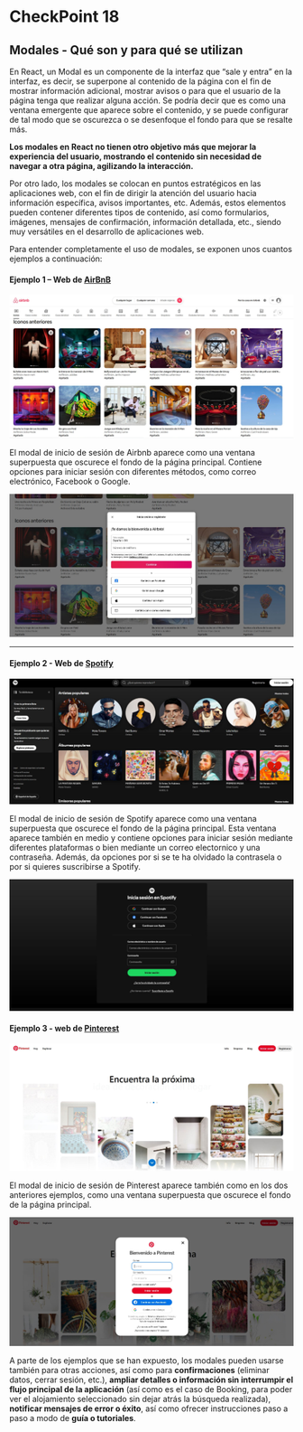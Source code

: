 # CheckPoint 18

## Modales - Qué son y para qué se utilizan

En React, un Modal es un componente de la interfaz que “sale y entra” en la interfaz, es decir, se superpone al contenido de la página con el fin de mostrar información adicional, mostrar avisos o para que el usuario de la página tenga que realizar alguna acción. Se podría decir que es como una ventana emergente que aparece sobre el contenido, y se puede configurar de tal modo que se oscurezca o se desenfoque el fondo para que se resalte más.

**Los modales en React no tienen otro objetivo más que mejorar la experiencia del usuario, mostrando el contenido sin necesidad de navegar a otra página, agilizando la interacción.**

Por otro lado, los modales se colocan en puntos estratégicos en las aplicaciones web, con el fin de dirigir la atención del usuario hacia información específica, avisos importantes, etc. Además, estos elementos pueden contener diferentes tipos de contenido, así como formularios, imágenes, mensajes de confirmación, información detallada, etc., siendo muy versátiles en el desarrollo de aplicaciones web.

Para entender completamente el uso de modales, se exponen unos cuantos ejemplos a continuación:<br/>

#### Ejemplo 1 – Web de [AirBnB](https://www.airbnb.com/)

<p align="center">
  <img src="images/figure_15.png" >
</p>

El modal de inicio de sesión de Airbnb aparece como una ventana superpuesta que oscurece el fondo de la página principal. Contiene opciones para iniciar sesión con diferentes métodos, como correo electrónico, Facebook o Google.
<p align="center">
  <img src="images/figure_16.png">
</p>

---

#### Ejemplo 2 - Web de [Spotify](https://www.spotify.com/) 
<p align="center">
  <img src="images/figure_17.png">
</p>

El modal de inicio de sesión de Spotify aparece como una ventana superpuesta que oscurece el fondo de la página principal. Esta ventana aparece también en medio y contiene opciones para iniciar sesión mediante diferentes plataformas o bien mediante un correo electornico y una contraseña. Además, da opciones por si se te ha olvidado la contrasela o por si quieres suscribirse a Spotify.

<p align="center">
  <img src="images/figure_18.png">
</
  
---

#### Ejemplo 3 -  web de [Pinterest](https://www.pinterest.com/)
<p align="center">
  <img src="images/figure_19.png" >
</p>

El modal de inicio de sesión de Pinterest aparece también como en los dos anteriores ejemplos, como una ventana superpuesta que oscurece el fondo de la página principal. 

<p align="center">
  <img src="images/figure_20.png" >
</p>


A parte de los ejemplos que se han expuesto, los modales pueden usarse también para otras acciones, así como para **confirmaciones** (eliminar datos, cerrar sesión, etc.), **ampliar detalles o información sin interrumpir el flujo principal de la aplicación** (así como es el caso de Booking, para poder ver el alojamiento seleccionado sin dejar atrás la búsqueda realizada), **notificar mensajes de error o éxito**, así como ofrecer instrucciones paso a paso a modo de **guía o tutoriales**.

